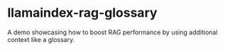 # llamaindex-rag-glossary
A demo showcasing how to boost RAG performance by using additional context like a glossary.
